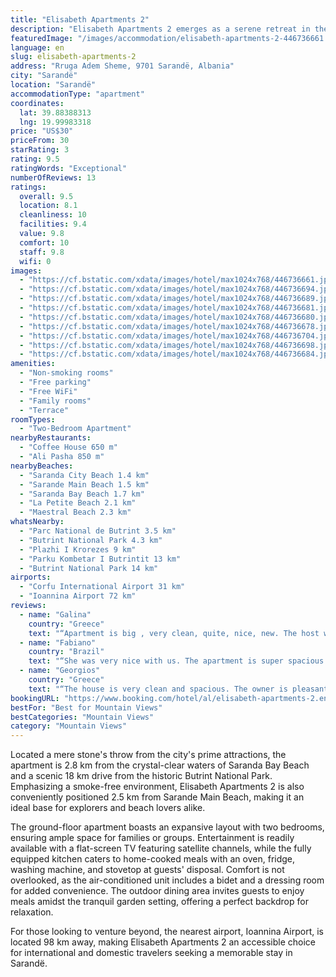 ```yaml
---
title: "Elisabeth Apartments 2"
description: "Elisabeth Apartments 2 emerges as a serene retreat in the vibrant heart of Sarandë, offering a blend of comfort and convenience just 1."
featuredImage: "/images/accommodation/elisabeth-apartments-2-446736661.jpg"
language: en
slug: elisabeth-apartments-2
address: "Rruga Adem Sheme, 9701 Sarandë, Albania"
city: "Sarandë"
location: "Sarandë"
accommodationType: "apartment"
coordinates:
  lat: 39.88388313
  lng: 19.99983318
price: "US$30"
priceFrom: 30
starRating: 3
rating: 9.5
ratingWords: "Exceptional"
numberOfReviews: 13
ratings:
  overall: 9.5
  location: 8.1
  cleanliness: 10
  facilities: 9.4
  value: 9.8
  comfort: 10
  staff: 9.8
  wifi: 0
images:
  - "https://cf.bstatic.com/xdata/images/hotel/max1024x768/446736661.jpg?k=b874f409d5d8831231a39b50b960e33578ed77e03d6ba7904e675f74b8679ff4&o=&hp=1"
  - "https://cf.bstatic.com/xdata/images/hotel/max1024x768/446736694.jpg?k=b972d132cab89a1e99af1d5a7e1edaf6e3d6a4e3a4ac1f49e0cbd0e5a4919bf1&o=&hp=1"
  - "https://cf.bstatic.com/xdata/images/hotel/max1024x768/446736689.jpg?k=17d40bb34bed74f1e46134910c9d086cf4300895809106bffb285893eb841fe6&o=&hp=1"
  - "https://cf.bstatic.com/xdata/images/hotel/max1024x768/446736681.jpg?k=d0f8c9738ed3b5f9ef7336976be84bdeab7612ee0cce9a72cc2f583cc2ea0ac0&o=&hp=1"
  - "https://cf.bstatic.com/xdata/images/hotel/max1024x768/446736680.jpg?k=4b4448266f24336a024199033c1fefd486fef9f7141a10f1cf5f136426aa56e3&o=&hp=1"
  - "https://cf.bstatic.com/xdata/images/hotel/max1024x768/446736678.jpg?k=d2cd93fb0589b32ad3abd87ea7c6cbf7ab6da57116a55e899e888c38cb375d54&o=&hp=1"
  - "https://cf.bstatic.com/xdata/images/hotel/max1024x768/446736704.jpg?k=3b9cd0e64bee627bbd2f4593a38f1a4ba3abe6797437a7d8c4ef4d0d37283a7e&o=&hp=1"
  - "https://cf.bstatic.com/xdata/images/hotel/max1024x768/446736698.jpg?k=8cb24f187f297ed33db0838df08d84e6596377bf7b3a50945809a2823319d385&o=&hp=1"
  - "https://cf.bstatic.com/xdata/images/hotel/max1024x768/446736684.jpg?k=4581bb03946672b5da51b4789aa6e23f82345f91e740aac3586d0197f16905c9&o=&hp=1"
amenities:
  - "Non-smoking rooms"
  - "Free parking"
  - "Free WiFi"
  - "Family rooms"
  - "Terrace"
roomTypes:
  - "Two-Bedroom Apartment"
nearbyRestaurants:
  - "Coffee House 650 m"
  - "Ali Pasha 850 m"
nearbyBeaches:
  - "Saranda City Beach 1.4 km"
  - "Sarande Main Beach 1.5 km"
  - "Saranda Bay Beach 1.7 km"
  - "La Petite Beach 2.1 km"
  - "Maestral Beach 2.3 km"
whatsNearby:
  - "Parc National de Butrint 3.5 km"
  - "Butrint National Park 4.3 km"
  - "Plazhi I Krorezes 9 km"
  - "Parku Kombetar I Butrintit 13 km"
  - "Butrint National Park 14 km"
airports:
  - "Corfu International Airport 31 km"
  - "Ioannina Airport 72 km"
reviews:
  - name: "Galina"
    country: "Greece"
    text: "“Apartment is big , very clean, quite, nice, new. The host was really friendly, welcoming. He sent me a guide how to find the apartment, that was extremely helpful. Location is great , but you need a car.”"
  - name: "Fabiano"
    country: "Brazil"
    text: "“She was very nice with us. The apartment is super spacious and comfortable. Everything working so well.”"
  - name: "Georgios"
    country: "Greece"
    text: "“The house is very clean and spacious. The owner is pleasant and helpful. He helped us find good beaches and places to eat.”"
bookingURL: "https://www.booking.com/hotel/al/elisabeth-apartments-2.en-gb.html?aid=8035640"
bestFor: "Best for Mountain Views"
bestCategories: "Mountain Views"
category: "Mountain Views"
---
```


Located a mere stone's throw from the city's prime attractions, the apartment is 2.8 km from the crystal-clear waters of Saranda Bay Beach and a scenic 18 km drive from the historic Butrint National Park. Emphasizing a smoke-free environment, Elisabeth Apartments 2 is also conveniently positioned 2.5 km from Sarande Main Beach, making it an ideal base for explorers and beach lovers alike.

The ground-floor apartment boasts an expansive layout with two bedrooms, ensuring ample space for families or groups. Entertainment is readily available with a flat-screen TV featuring satellite channels, while the fully equipped kitchen caters to home-cooked meals with an oven, fridge, washing machine, and stovetop at guests' disposal. Comfort is not overlooked, as the air-conditioned unit includes a bidet and a dressing room for added convenience. The outdoor dining area invites guests to enjoy meals amidst the tranquil garden setting, offering a perfect backdrop for relaxation.

For those looking to venture beyond, the nearest airport, Ioannina Airport, is located 98 km away, making Elisabeth Apartments 2 an accessible choice for international and domestic travelers seeking a memorable stay in Sarandë.